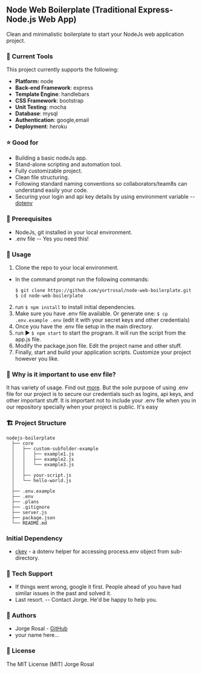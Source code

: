 ## Node Web Boilerplate (Traditional Express-Node.js Web App)
Clean and minimalistic boilerplate to start your NodeJs web application project.

### 📂 Current Tools
This project currently supports the following:
- **Platform:** node
- **Back-end Framework**: express
- **Template Engine**: handlebars
- **CSS Framework**: bootstrap
- **Unit Testing**: mocha
- **Database**: mysql
- **Authentication**: google,email
- **Deployment**: heroku

### ⭐ Good for
  - Building a basic nodeJs app.
  - Stand-alone scripting and automation tool.
  - Fully customizable project.
  - Clean file structuring.
  - Following standard naming conventions so collaborators/team8s can understand easily your code.
  - Securing your login and api key details by using environment variable -- [dotenv](https://github.com/motdotla/dotenv)

### 📂 Prerequisites
 - NodeJs, git installed in your local environment.
 - .env file -- Yes you need this!

### 📝 Usage
1. Clone the repo to your local environment.
  - In the command prompt run the following commands:
    ```
    $ git clone https://github.com/yortrosal/node-web-boilerplate.git
    $ cd node-web-boilerplate
    ```
2. run ```$ npm install``` to install initial dependencies.
3. Make sure you have .env file available.
   Or generate one:  ```$ cp .env.example .env``` (edit it with your secret keys and other credentials)
4. Once you have the .env file setup in the main directory.
5. run ▶️ ```$ npm start``` to start the program. It will run the script from the app.js file.
6. Modify the package.json file. Edit the project name and other stuff.
7. Finally, start and build your application scripts. Customize your project however you like.

###  📘 Why is it important to use env file?
It has variety of usage. Find out [more](https://codeburst.io/process-env-what-it-is-and-why-when-how-to-use-it-effectively-505d0b2831e7).
But the sole purpose of using .env file for our project is to secure our credentials such as logins, api keys, and other important stuff. It is important not to include your .env file when you in our repository specially when your project is public. It's easy

### 🏗 Project Structure
    nodejs-boilerplate
      ├── core
      │   ├── custom-subfolder-example
      │   │   ├── example1.js
      │   │   ├── example2.js
      │   │   └── example3.js
      │   │
      │   ├── your-script.js
      │   └── hello-world.js
      │
      ├── .env.example
      ├── .env
      ├── .plans
      ├── .gitignore
      ├── server.js      
      ├── package.json
      └── README.md

### Initial Dependency
  - [ckey](https://www.npmjs.com/package/ckey) - a dotenv helper for accessing process.env object from sub-directory.

### 💬 Tech Support
  - If things went wrong, google it first. People ahead of you have had similar issues in the past and solved it.
  - Last resort. -- Contact Jorge. He'd be happy to help you.

### 🎩 Authors
  - Jorge Rosal - [GitHub](https://github.com/yortrosal)
  - your name here...

### 📜 License
The MIT License (MIT) Jorge Rosal
